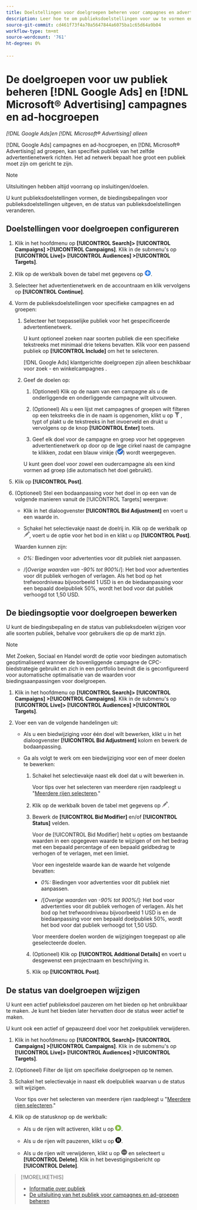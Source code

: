 ```yaml
---
title: Doelstellingen voor doelgroepen beheren voor campagnes en advertentiegroepen
description: Leer hoe te om publieksdoelstellingen voor uw te vormen en te beheren [!DNL Google Ads] en [!DNL Microsoft® Advertising] campagnes en ad-hocgroepen.
source-git-commit: cd461f73f4a70a5647844a6075ba1c65d64a9b04
workflow-type: tm+mt
source-wordcount: '761'
ht-degree: 0%

---
```


# De doelgroepen voor uw publiek beheren [!DNL Google Ads] en [!DNL Microsoft® Advertising] campagnes en ad-hocgroepen

*[!DNL Google Ads]en [!DNL Microsoft® Advertising] alleen*

[!DNL Google Ads] campagnes en ad-hocgroepen, en [!DNL Microsoft® Advertising] ad groepen, kan specifiek publiek van het zelfde advertentienetwerk richten. Het ad netwerk bepaalt hoe groot een publiek moet zijn om gericht te zijn.

>[!NOTE]
>
>Uitsluitingen hebben altijd voorrang op insluitingen/doelen.

U kunt publieksdoelstellingen vormen, de biedingsbepalingen voor publieksdoelstellingen uitgeven, en de status van publieksdoelstellingen veranderen.

## Doelstellingen voor doelgroepen configureren

1. Klik in het hoofdmenu op **[!UICONTROL Search]> [!UICONTROL Campaigns] >[!UICONTROL Campaigns]**. Klik in de submenu&#39;s op **[!UICONTROL Live]> [!UICONTROL Audiences] >[!UICONTROL Targets]**.

1. Klik op de werkbalk boven de tabel met gegevens op ![Maken](/help/search-social-commerce/assets/add.png "Maken").

1. Selecteer het advertentienetwerk en de accountnaam en klik vervolgens op **[!UICONTROL Continue]**.

1. Vorm de publieksdoelstellingen voor specifieke campagnes en ad groepen:

   1. Selecteer het toepasselijke publiek voor het gespecificeerde advertentienetwerk.

      U kunt optioneel zoeken naar soorten publiek die een specifieke tekstreeks met minimaal drie tekens bevatten. Klik voor een passend publiek op **[!UICONTROL Include]** om het te selecteren.

      [!DNL Google Ads] klantgerichte doelgroepen zijn alleen beschikbaar voor zoek - en winkelcampagnes .

   1. Geef de doelen op:

      1. (Optioneel) Klik op de naam van een campagne als u de onderliggende en onderliggende campagne wilt uitvouwen.

      1. (Optioneel) Als u een lijst met campagnes of groepen wilt filteren op een tekstreeks die in de naam is opgenomen, klikt u op ![Filter](/help/search-social-commerce/assets/filter.png "Filter") , typt of plakt u de tekstreeks in het invoerveld en drukt u vervolgens op de knop **[!UICONTROL Enter]** toets.

      1. Geef elk doel voor de campagne en groep voor het opgegeven advertentienetwerk op door op de lege cirkel naast de campagne te klikken, zodat een blauw vinkje (![Selecteren](/help/search-social-commerce/assets/include.png "Selecteren")) wordt weergegeven.

      U kunt geen doel voor zowel een oudercampagne als een kind vormen ad groep (die automatisch het doel gebruikt).


1. Klik op **[!UICONTROL Post]**.

1. (Optioneel) Stel een bodaanpassing voor het doel in op een van de volgende manieren vanuit de [!UICONTROL Targets] weergave:

   * Klik in het dialoogvenster **[!UICONTROL Bid Adjustment]** en voert u een waarde in.

   * Schakel het selectievakje naast de doelrij in. Klik op de werkbalk op ![Bewerken](/help/search-social-commerce/assets/edit.png "Bewerken"), voert u de optie voor het bod in en klikt u op **[!UICONTROL Post]**.

   Waarden kunnen zijn:

   * *0%:* Biedingen voor advertenties voor dit publiek niet aanpassen.

   * /[*Overige waarden van -90% tot 900%*/]: Het bod voor advertenties voor dit publiek verhogen of verlagen. Als het bod op het trefwoordniveau bijvoorbeeld 1 USD is en de biedaanpassing voor een bepaald doelpubliek 50%, wordt het bod voor dat publiek verhoogd tot 1,50 USD.


## De biedingsoptie voor doelgroepen bewerken

U kunt de biedingsbepaling en de status van publieksdoelen wijzigen voor alle soorten publiek, behalve voor gebruikers die op de markt zijn.

>[!NOTE]
>
>Met Zoeken, Sociaal en Handel wordt de optie voor biedingen automatisch geoptimaliseerd wanneer de bovenliggende campagne de CPC-biedstrategie gebruikt en zich in een portfolio bevindt die is geconfigureerd voor automatische optimalisatie van de waarden voor biedingsaanpassingen voor doelgroepen.

1. Klik in het hoofdmenu op **[!UICONTROL Search]> [!UICONTROL Campaigns] >[!UICONTROL Campaigns]**. Klik in de submenu&#39;s op **[!UICONTROL Live]> [!UICONTROL Audiences] >[!UICONTROL Targets]**.

1. Voer een van de volgende handelingen uit:

   * Als u een biedwijziging voor één doel wilt bewerken, klikt u in het dialoogvenster **[!UICONTROL Bid Adjustment]** kolom en bewerk de bodaanpassing.

   * Ga als volgt te werk om een biedwijziging voor een of meer doelen te bewerken:

      1. Schakel het selectievakje naast elk doel dat u wilt bewerken in.

         Voor tips over het selecteren van meerdere rijen raadpleegt u &quot;[Meerdere rijen selecteren](/help/search-social-commerce/common-tasks/navigation-editing-selection/multiple-rows-select.md).&quot;

      1. Klik op de werkbalk boven de tabel met gegevens op ![Bewerken](/help/search-social-commerce/assets/edit.png "Bewerken").

      1. Bewerk de **[!UICONTROL Bid Modifier]** en/of **[!UICONTROL Status]** velden.

         Voor de [!UICONTROL Bid Modifier] hebt u opties om bestaande waarden in een opgegeven waarde te wijzigen of om het bedrag met een bepaald percentage of een bepaald geldbedrag te verhogen of te verlagen, met een limiet.

         Voor een ingestelde waarde kan de waarde het volgende bevatten:

         * *0%:* Biedingen voor advertenties voor dit publiek niet aanpassen.

         * /[*Overige waarden van -90% tot 900%*/]: Het bod voor advertenties voor dit publiek verhogen of verlagen. Als het bod op het trefwoordniveau bijvoorbeeld 1 USD is en de biedaanpassing voor een bepaald doelpubliek 50%, wordt het bod voor dat publiek verhoogd tot 1,50 USD.

         Voor meerdere doelen worden de wijzigingen toegepast op alle geselecteerde doelen.

      1. (Optioneel) Klik op **[!UICONTROL Additional Details]** en voert u desgewenst een projectnaam en beschrijving in.

      1. Klik op **[!UICONTROL Post]**.


## De status van doelgroepen wijzigen

U kunt een actief publieksdoel pauzeren om het bieden op het onbruikbaar te maken. Je kunt het bieden later hervatten door de status weer actief te maken.

U kunt ook een actief of gepauzeerd doel voor het zoekpubliek verwijderen.

1. Klik in het hoofdmenu op **[!UICONTROL Search]> [!UICONTROL Campaigns] >[!UICONTROL Campaigns]**. Klik in de submenu&#39;s op **[!UICONTROL Live]> [!UICONTROL Audiences] >[!UICONTROL Targets]**.

1. (Optioneel) Filter de lijst om specifieke doelgroepen op te nemen.

1. Schakel het selectievakje in naast elk doelpubliek waarvan u de status wilt wijzigen.

   Voor tips over het selecteren van meerdere rijen raadpleegt u &quot;[Meerdere rijen selecteren](/help/search-social-commerce/common-tasks/navigation-editing-selection/multiple-rows-select.md).&quot;

1. Klik op de statusknop op de werkbalk:

   * Als u de rijen wilt activeren, klikt u op ![Activeren](/help/search-social-commerce/assets/activate.png "Activeren").

   * Als u de rijen wilt pauzeren, klikt u op ![Pauzeren](/help/search-social-commerce/assets/pause.png "Pauzeren").

   * Als u de rijen wilt verwijderen, klikt u op ![Meer handelingen](/help/search-social-commerce/assets/more.png "Meer handelingen") en selecteert u **[!UICONTROL Delete]**. Klik in het bevestigingsbericht op **[!UICONTROL Delete]**.

>[!MORELIKETHIS]
>
>* [Informatie over publiek](audience-about.md)
>* [De uitsluiting van het publiek voor campagnes en ad-groepen beheren](/help/search-social-commerce/campaign-management/campaigns/audience-exclusions-manage.md)

